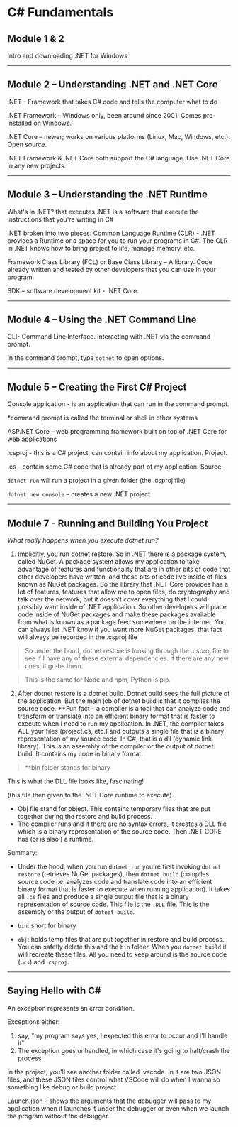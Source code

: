 # C# Fundamentals

## Module 1 & 2
Intro and downloading .NET for Windows
___

## Module 2 – Understanding .NET and .NET Core

.NET - Framework that takes C# code and tells the computer what to do 

.NET Framework – Windows only, been around since 2001. Comes pre-installed on Windows.

.NET Core – newer; works on various platforms (Linux, Mac, Windows, etc.). Open source.

.NET Framework & .NET Core both support the C# language. Use .NET Core in any new projects.
___
 
## Module 3 – Understanding the .NET Runtime
What's in .NET?  that executes
.NET is a software that execute the instructions that you're writing in C#

.NET broken into two pieces:
Common Language Runtime (CLR) - .NET provides a Runtime or a space for you to run your programs in C#. The CLR in .NET knows how to bring project to life, manage memory, etc.

Framework Class Library (FCL) or Base Class Library – A library. Code already written and tested by other developers that you can use in your program.

SDK – software development kit - .NET Core.
___

## Module 4 – Using the .NET Command Line
CLI- Command Line Interface. Interacting with .NET via the command prompt.

In the command prompt, type `dotnet` to open options.
___

## Module 5 – Creating the First C# Project
Console application - is an application that can run in the command prompt.

*command prompt is called the terminal or shell in other systems

ASP.NET Core – web programming framework built on top of .NET Core for web applications

.csproj - this is a C# project, can contain info about my application. Project.

.cs - contain some C# code that is already part of my application. Source.

`dotnet run` will run a project in a given folder (the .csproj file)

`dotnet new console` – creates a new .NET project
___
## Module 7 - Running and Building You Project
*What really happens when you execute dotnet run?* 

1. Implicitly, you run dotnet restore. So in .NET there is a package system, called NuGet. A package system allows my application to take advantage of features and functionality that are in other bits of code that other developers have written, and these bits of code live inside of files known as NuGet packages. So the library that .NET Core provides has a lot of features, features that allow me to open files, do cryptography and talk over the network, but it doesn't cover everything that I could possibly want inside of .NET application. So other developers will place code inside of NuGet packages and make these packages available from what is known as a package feed somewhere on the internet. You can always let .NET know if you want more NuGet packages, that fact will always be recorded in the .csproj file

>So under the hood, dotnet restore is looking through the .csproj file to see if I have any of these external dependencies. If there are any new ones, it grabs them.

>This is the same for Node and npm, Python is pip.
		
2. After dotnet restore is a dotnet build. Dotnet build sees the full picture of the application. But the main job of dotnet build is that it compiles the source code.
**Fun fact – a compiler is a tool that can analyze code and transform or translate into an efficient binary format that is faster to execute when I need to run my application. In .NET, the compiler takes ALL your files (project.cs, etc.) and outputs a single file that is a binary representation of my source code. In C#, that is a dll (dynamic link library). This is an assembly of the compiler or the output of dotnet build. It contains my code in binary format.

> **bin folder stands for binary

This is what the DLL file looks like, fascinating! 

(this file then given to the .NET Core runtime to execute).

* Obj file stand for object. This contains temporary files that are put together during the restore and build process.
* The compiler runs and if there are no syntax errors, it creates a DLL file which is a binary representation of the source code. Then .NET CORE has  (or is also ) a runtime.

Summary:
* Under the hood, when you run `dotnet run` you're first invoking `dotnet restore` (retrieves NuGet packages), then `dotnet build` (compiles source code i.e. analyzes code and translate code into an efficient binary format that is faster to execute when running application). It takes all `.cs` files and produce a single output file that is a binary representation of source code. This file is the `.DLL` file. This is the assembly or the output of `dotnet build`.

 * `bin`: short for binary
 * `obj`: holds temp files that are put together in restore and build process. You can safetly delete this and the `bin` folder. When you `dotnet build` it will recreate these files. All you need to keep around is the source code (`.cs`) and .`csproj`.

 ____
 ## Saying Hello with C#
 An exception represents an error condition. 

Exceptions either:
1. say, "my program says yes, I expected this error to occur and I'll handle it"
2. The exception goes unhandled, in which case it's going to halt/crash the process. 

In the project, you'll see another folder called .vscode. In it are two JSON files, and these JSON files control what VSCode will do when I wanna so something like debug or build project

Launch.json - shows the arguments that the debugger will pass to my application when it launches it under the debugger or even when we launch the program without the debugger. 



